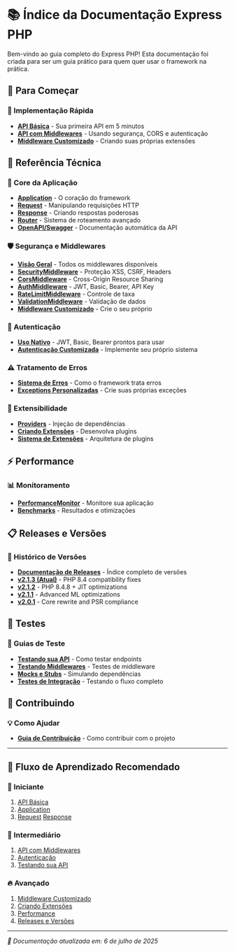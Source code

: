 # 📚 Índice da Documentação Express PHP

Bem-vindo ao guia completo do Express PHP! Esta documentação foi criada para ser um guia prático para quem quer usar o framework na prática.

## 🚀 Para Começar

### 📖 Implementação Rápida
- [**API Básica**](implementions/usage_basic.md) - Sua primeira API em 5 minutos
- [**API com Middlewares**](implementions/usage_with_middleware.md) - Usando segurança, CORS e autenticação
- [**Middleware Customizado**](implementions/usage_with_custom_middleware.md) - Criando suas próprias extensões

## 🔧 Referência Técnica

### 📡 Core da Aplicação
- [**Application**](techinical/application.md) - O coração do framework
- [**Request**](techinical/http/request.md) - Manipulando requisições HTTP
- [**Response**](techinical/http/response.md) - Criando respostas poderosas
- [**Router**](techinical/routing/router.md) - Sistema de roteamento avançado
- [**OpenAPI/Swagger**](techinical/http/openapi_documentation.md) - Documentação automática da API

### 🛡️ Segurança e Middlewares
- [**Visão Geral**](techinical/middleware/README.md) - Todos os middlewares disponíveis
- [**SecurityMiddleware**](techinical/middleware/SecurityMiddleware.md) - Proteção XSS, CSRF, Headers
- [**CorsMiddleware**](techinical/middleware/CorsMiddleware.md) - Cross-Origin Resource Sharing
- [**AuthMiddleware**](techinical/middleware/AuthMiddleware.md) - JWT, Basic, Bearer, API Key
- [**RateLimitMiddleware**](techinical/middleware/RateLimitMiddleware.md) - Controle de taxa
- [**ValidationMiddleware**](techinical/middleware/ValidationMiddleware.md) - Validação de dados
- [**Middleware Customizado**](techinical/middleware/CustomMiddleware.md) - Crie o seu próprio

### 🔐 Autenticação
- [**Uso Nativo**](techinical/authentication/usage_native.md) - JWT, Basic, Bearer prontos para usar
- [**Autenticação Customizada**](techinical/authentication/usage_custom.md) - Implemente seu próprio sistema

### ⚠️ Tratamento de Erros
- [**Sistema de Erros**](techinical/exceptions/ErrorHandling.md) - Como o framework trata erros
- [**Exceptions Personalizadas**](techinical/exceptions/CustomExceptions.md) - Crie suas próprias exceções

### 🧩 Extensibilidade
- [**Providers**](techinical/providers/usage.md) - Injeção de dependências
- [**Criando Extensões**](techinical/providers/extension.md) - Desenvolva plugins
- [**Sistema de Extensões**](techinical/extesions/README.md) - Arquitetura de plugins

## ⚡ Performance

### 📊 Monitoramento
- [**PerformanceMonitor**](performance/PerformanceMonitor.md) - Monitore sua aplicação
- [**Benchmarks**](performance/benchmarks/README.md) - Resultados e otimizações

## 📋 Releases e Versões

### 🚀 Histórico de Versões
- [**Documentação de Releases**](releases/README.md) - Índice completo de versões
- [**v2.1.3 (Atual)**](releases/FRAMEWORK_OVERVIEW_v2.1.3.md) - PHP 8.4 compatibility fixes
- [**v2.1.2**](releases/FRAMEWORK_OVERVIEW_v2.1.2.md) - PHP 8.4.8 + JIT optimizations
- [**v2.1.1**](releases/FRAMEWORK_OVERVIEW_v2.1.1.md) - Advanced ML optimizations
- [**v2.0.1**](releases/FRAMEWORK_OVERVIEW_v2.0.1.md) - Core rewrite and PSR compliance

## 🧪 Testes

### 📝 Guias de Teste
- [**Testando sua API**](testing/api_testing.md) - Como testar endpoints
- [**Testando Middlewares**](testing/middleware_testing.md) - Testes de middleware
- [**Mocks e Stubs**](testing/mocks_and_stubs.md) - Simulando dependências
- [**Testes de Integração**](testing/integration_testing.md) - Testando o fluxo completo

## 🤝 Contribuindo

### 💡 Como Ajudar
- [**Guia de Contribuição**](contributing/README.md) - Como contribuir com o projeto

---

## 🎯 Fluxo de Aprendizado Recomendado

### 👶 Iniciante
1. [API Básica](implementions/usage_basic.md)
2. [Application](techinical/application.md)
3. [Request](techinical/http/request.md) [Response](techinical/http/response.md)

### 🚀 Intermediário
1. [API com Middlewares](implementions/usage_with_middleware.md)
2. [Autenticação](techinical/authentication/usage_native.md)
3. [Testando sua API](testing/api_testing.md)

### 🔥 Avançado
1. [Middleware Customizado](implementions/usage_with_custom_middleware.md)
2. [Criando Extensões](techinical/providers/extension.md)
3. [Performance](performance/PerformanceMonitor.md)
4. [Releases e Versões](releases/README.md)

---

*📖 Documentação atualizada em: 6 de julho de 2025*
